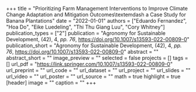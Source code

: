 +++
title = "Prioritizing Farm Management Interventions to Improve Climate Change Adaptation and Mitigation Outcomes\textemdash a Case Study for Banana Plantations"
date = "2022-01-01"
authors = ["Eduardo Fernandez", "Hoa Do", "Eike Luedeling", "Thi Thu Giang Luu", "Cory Whitney"]
publication_types = ["2"]
publication = "Agronomy for Sustainable Development, (42), 4, _pp. 76_, https://doi.org/10.1007/s13593-022-00809-0"
publication_short = "Agronomy for Sustainable Development, (42), 4, _pp. 76_, https://doi.org/10.1007/s13593-022-00809-0"
abstract = ""
abstract_short = ""
image_preview = ""
selected = false
projects = []
tags = []
url_pdf = "https://link.springer.com/10.1007/s13593-022-00809-0"
url_preprint = ""
url_code = ""
url_dataset = ""
url_project = ""
url_slides = ""
url_video = ""
url_poster = ""
url_source = ""
math = true
highlight = true
[header]
image = ""
caption = ""
+++
